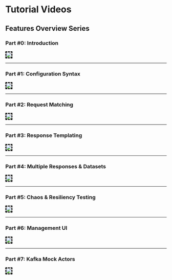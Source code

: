 # Tutorial Videos

## Features Overview Series

### Part #0: Introduction

<kbd>
    <a href="https://youtu.be/Q8RPT6TPOIg">
        <img src="http://img.youtube.com/vi/Q8RPT6TPOIg/0.jpg" style="border-style: dashed; border-color: black; border-width: medium;">
    </a>
</kbd>

---

### Part #1: Configuration Syntax

<kbd>
    <a href="https://youtu.be/w5ak_fcTw8g">
        <img src="http://img.youtube.com/vi/w5ak_fcTw8g/0.jpg" style="border-style: dashed; border-color: black; border-width: medium;">
    </a>
</kbd>

---

### Part #2: Request Matching

<kbd>
    <a href="https://youtu.be/iekWoQXmmsc">
        <img src="http://img.youtube.com/vi/iekWoQXmmsc/0.jpg" style="border-style: dashed; border-color: black; border-width: medium;">
    </a>
</kbd>

---

### Part #3: Response Templating

<kbd>
    <a href="https://youtu.be/uRivEjqIRz8">
        <img src="http://img.youtube.com/vi/uRivEjqIRz8/0.jpg" style="border-style: dashed; border-color: black; border-width: medium;">
    </a>
</kbd>

---

### Part #4: Multiple Responses & Datasets

<kbd>
    <a href="https://youtu.be/dp64VXCVN-M">
        <img src="http://img.youtube.com/vi/dp64VXCVN-M/0.jpg" style="border-style: dashed; border-color: black; border-width: medium;">
    </a>
</kbd>

---

### Part #5: Chaos & Resiliency Testing

<kbd>
    <a href="https://youtu.be/GX6s8rUMCSg">
        <img src="http://img.youtube.com/vi/GX6s8rUMCSg/0.jpg" style="border-style: dashed; border-color: black; border-width: medium;">
    </a>
</kbd>

---

### Part #6: Management UI

<kbd>
    <a href="https://youtu.be/fgdkvMs3ZZM">
        <img src="http://img.youtube.com/vi/fgdkvMs3ZZM/0.jpg" style="border-style: dashed; border-color: black; border-width: medium;">
    </a>
</kbd>

---

### Part #7: Kafka Mock Actors

<kbd>
    <a href="https://youtu.be/6x2rLFMdiOI">
        <img src="http://img.youtube.com/vi/6x2rLFMdiOI/0.jpg" style="border-style: dashed; border-color: black; border-width: medium;">
    </a>
</kbd>
